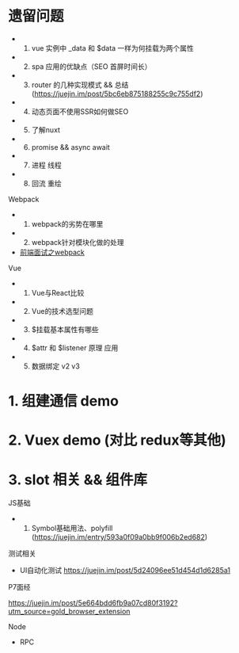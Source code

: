 
# 遗留问题

- 1. vue 实例中 _data 和 $data 一样为何挂载为两个属性
- 2. spa 应用的优缺点（SEO 首屏时间长）
- 3. router 的几种实现模式 && 总结 (https://juejin.im/post/5bc6eb875188255c9c755df2)
- 4. 动态页面不使用SSR如何做SEO
- 5. 了解nuxt
- 6. promise && async await
- 7. 进程 线程 
- 8. 回流 重绘


Webpack
- 1. webpack的劣势在哪里
- 2. webpack针对模块化做的处理
- [前端面试之webpack](https://juejin.im/post/59cb6307f265da064e1f65b9)

Vue
- 1. Vue与React比较
- 2. Vue的技术选型问题
- 3. $挂载基本属性有哪些
- 4. $attr 和 $listener 原理  应用
- 5. 数据绑定 v2 v3

# 1. 组建通信 demo
# 2. Vuex demo (对比 redux等其他)
# 3. slot 相关 && 组件库


JS基础
- 1. Symbol基础用法、polyfill (https://juejin.im/entry/593a0f09a0bb9f006b2ed682)


测试相关
- UI自动化测试 https://juejin.im/post/5d24096ee51d454d1d6285a1

P7面经

https://juejin.im/post/5e664bdd6fb9a07cd80f3192?utm_source=gold_browser_extension


Node  
- RPC